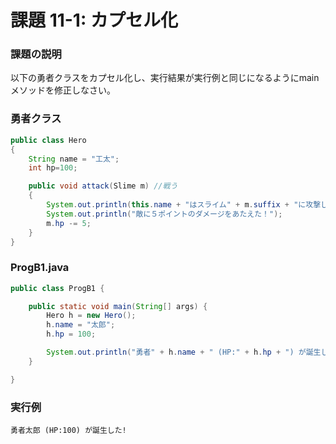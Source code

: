 # 課題 11-1: カプセル化

### 課題の説明
以下の勇者クラスをカプセル化し、実行結果が実行例と同じになるようにmainメソッドを修正しなさい。

### 勇者クラス
```java
public class Hero
{
    String name = "工太";
    int hp=100;

    public void attack(Slime m) //戦う
    {
        System.out.println(this.name + "はスライム" + m.suffix + "に攻撃した！");
        System.out.println("敵に５ポイントのダメージをあたえた！");
        m.hp -= 5;
    }
}
```

### ProgB1.java
```java
public class ProgB1 {

	public static void main(String[] args) {
		Hero h = new Hero();
		h.name = "太郎";
		h.hp = 100;

		System.out.println("勇者" + h.name + " (HP:" + h.hp + ") が誕生した!");
	}

}
```

### 実行例
```
勇者太郎 (HP:100) が誕生した!
```
